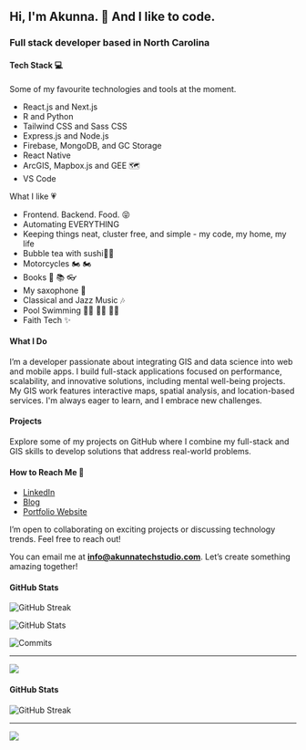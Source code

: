 ## Hi, I'm Akunna. 👋 And I like to code.

### Full stack developer based in North Carolina

#### Tech Stack 💻

Some of my favourite technologies and tools at the moment.

- React.js and Next.js
- R and Python
- Tailwind CSS and Sass CSS
- Express.js and Node.js
- Firebase, MongoDB, and GC Storage
- React Native
- ArcGIS, Mapbox.js and GEE 🗺️
- VS Code

What I like 💗

- Frontend. Backend. Food. 😝
- Automating EVERYTHING
- Keeping things neat, cluster free, and simple - my code, my home, my life
- Bubble tea with sushi🧋🍣
- Motorcycles 🏍️ 🏍️
- Books 📖 📚 👓
- My saxophone 🎷
- Classical and Jazz Music 🎶
- Pool Swimming 🏊‍♀️ 🏊‍♀️ 🏊‍♀️
- Faith Tech ✨


#### What I Do

I’m a developer passionate about integrating GIS and data science into web and mobile apps. I build full-stack applications focused on performance, scalability, and innovative solutions, including mental well-being projects. My GIS work features interactive maps, spatial analysis, and location-based services. I'm always eager to learn, and I embrace new challenges.

#### Projects

Explore some of my projects on GitHub where I combine my full-stack and GIS skills to develop solutions that address real-world problems.


####  How to Reach Me 💌

- [LinkedIn](https://www.linkedin.com/in/akunna1)
- [Blog](https://akunnawrites.com/)
- [Portfolio Website](https://akunnatechstudio.com)

I’m open to collaborating on exciting projects or discussing technology trends. Feel free to reach out!

You can email me at **info@akunnatechstudio.com**. Let’s create something amazing together!

#### GitHub Stats

![GitHub Streak](https://github-readme-streak-stats.herokuapp.com/?user=akunna1&theme=bubblegum&ring=FFB6C1&fire=FF69B4&sideLabels=FF1493&background=FFF5F5)

![GitHub Stats](https://github-readme-stats.vercel.app/api?username=akunna1&show_icons=true&hide=stars&theme=bubblegum)

![Commits](https://github-readme-stats.vercel.app/api/top-langs/?username=akunna1&layout=compact&theme=bubblegum&hide=css)

---

[![](https://visitcount.itsvg.in/api?id=akunna1&icon=0&color=0)](https://visitcount.itsvg.in)



#### GitHub Stats
![GitHub Streak](https://github-readme-streak-stats.herokuapp.com/?user=akunna1&theme=bubblegum&ring=FFB6C1&fire=FF69B4&sideLabels=FF1493&background=FFF5F5)

---


[![](https://visitcount.itsvg.in/api?id=akunna1&icon=0&color=0)](https://visitcount.itsvg.in)
